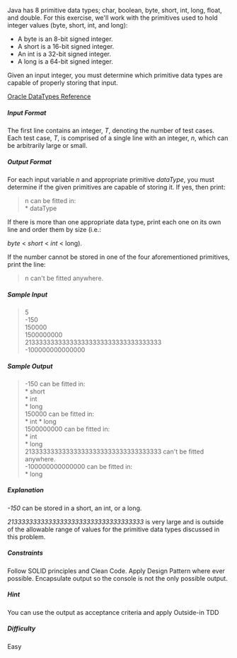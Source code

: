 Java has 8 primitive data types; char, boolean, byte, short, int, long, float, and double. For this exercise, we'll work with the primitives used to hold integer values (byte, short, int, and long):

* A byte is an 8-bit signed integer.
* A short is a 16-bit signed integer.
* An int is a 32-bit signed integer.
* A long is a 64-bit signed integer.

Given an input integer, you must determine which primitive data types are capable of properly storing that input.

[Oracle DataTypes Reference](https://docs.oracle.com/javase/tutorial/java/nutsandbolts/datatypes.html)

##### Input Format

The first line contains an integer, *T*, denoting the number of test cases. 
Each test case, *T*, is comprised of a single line with an integer, *n*, which can be arbitrarily large or small.

##### Output Format

For each input variable *n* and appropriate primitive *dataType*, you must determine if the given primitives are capable of storing it. If yes, then print:

> n can be fitted in:  
> \* dataType

If there is more than one appropriate data type, print each one on its own line and order them by size (i.e.: 

*byte* < *short* < *int* < long).

If the number cannot be stored in one of the four aforementioned primitives, print the line:

>n can't be fitted anywhere.

##### Sample Input

> 5  
> -150  
> 150000  
> 1500000000  
> 213333333333333333333333333333333333  
>  -100000000000000  

##### Sample Output

> -150 can be fitted in:  
> \* short  
> \* int  
> \* long   
> 150000 can be fitted in:  
> \* int
> \* long  
> 1500000000 can be fitted in:  
> \* int  
> \* long  
> 213333333333333333333333333333333333 can't be fitted anywhere.  
> -100000000000000 can be fitted in:  
> \* long

##### Explanation

 *-150* can be stored in a short, an int, or a long.

 *213333333333333333333333333333333333* is very large and is outside of the allowable range of values for the primitive data types discussed in this problem.
 
##### Constraints
Follow SOLID principles and Clean Code. Apply Design Pattern where ever possible. 
Encapsulate output so the console is not the only possible output.
 
##### Hint
You can use the output as acceptance criteria and apply Outside-in TDD
 
##### Difficulty 
Easy

